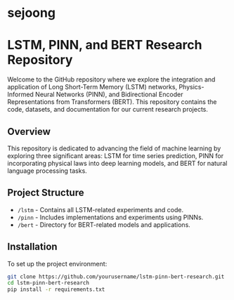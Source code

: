 # sejoong

# LSTM, PINN, and BERT Research Repository

Welcome to the GitHub repository where we explore the integration and application of Long Short-Term Memory (LSTM) networks, Physics-Informed Neural Networks (PINN), and Bidirectional Encoder Representations from Transformers (BERT). This repository contains the code, datasets, and documentation for our current research projects.

## Overview

This repository is dedicated to advancing the field of machine learning by exploring three significant areas: LSTM for time series prediction, PINN for incorporating physical laws into deep learning models, and BERT for natural language processing tasks.

## Project Structure

- `/lstm` - Contains all LSTM-related experiments and code.
- `/pinn` - Includes implementations and experiments using PINNs.
- `/bert` - Directory for BERT-related models and applications.

## Installation

To set up the project environment:

```bash
git clone https://github.com/yourusername/lstm-pinn-bert-research.git
cd lstm-pinn-bert-research
pip install -r requirements.txt
